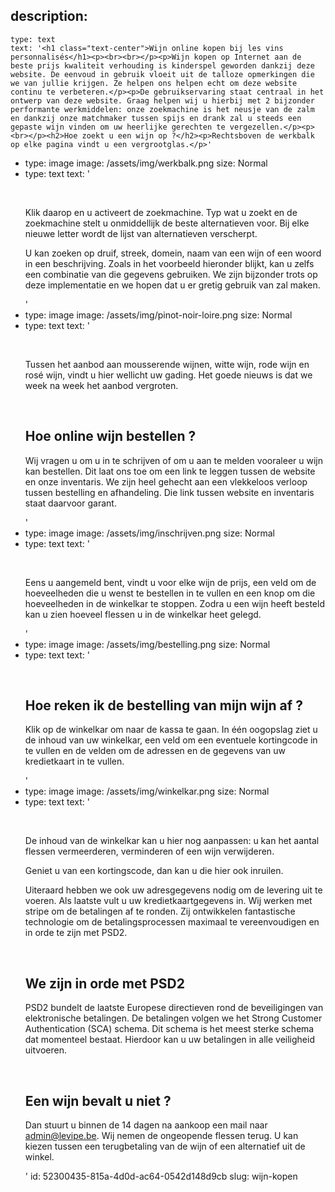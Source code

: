 description:
  -
    type: text
    text: '<h1 class="text-center">Wijn online kopen bij les vins personnalisés</h1><p><br><br></p><p>Wijn kopen op Internet aan de beste prijs kwaliteit verhouding is kinderspel geworden dankzij deze website. De eenvoud in gebruik vloeit uit de talloze opmerkingen die we van jullie krijgen. Ze helpen ons helpen echt om deze website continu te verbeteren.</p><p>De gebruikservaring staat centraal in het ontwerp van deze website. Graag helpen wij u hierbij met 2 bijzonder performante werkmiddelen: onze zoekmachine is het neusje van de zalm en dankzij onze matchmaker tussen spijs en drank zal u steeds een gepaste wijn vinden om uw heerlijke gerechten te vergezellen.</p><p><br></p><h2>Hoe zoekt u een wijn op ?</h2><p>Rechtsboven de werkbalk op elke pagina vindt u een vergrootglas.</p>'
  -
    type: image
    image: /assets/img/werkbalk.png
    size: Normal
  -
    type: text
    text: '<p><br></p><p>Klik daarop en u activeert de zoekmachine. Typ wat u zoekt en de zoekmachine stelt u onmiddellijk de beste alternatieven voor. Bij elke nieuwe letter wordt de lijst van alternatieven verscherpt. </p><p>U kan zoeken op druif, streek, domein, naam van een wijn of een woord in een beschrijving. Zoals in het voorbeeld hieronder blijkt, kan u zelfs een combinatie van die gegevens gebruiken. We zijn bijzonder trots op deze implementatie en we hopen dat u er gretig gebruik van zal maken.</p>'
  -
    type: image
    image: /assets/img/pinot-noir-loire.png
    size: Normal
  -
    type: text
    text: '<p><br></p><p>Tussen het aanbod aan mousserende wijnen, witte wijn, rode wijn en rosé wijn, vindt u hier wellicht uw gading. Het goede nieuws is dat we week na week het aanbod vergroten.</p><p><br></p><h2>Hoe online wijn bestellen ?</h2><p>Wij vragen u om u in te schrijven of om u aan te melden vooraleer u wijn kan bestellen. Dit laat ons toe om een link te leggen tussen de website en onze inventaris. We zijn heel gehecht aan een vlekkeloos verloop tussen bestelling en afhandeling. Die link tussen website en inventaris staat daarvoor garant.</p>'
  -
    type: image
    image: /assets/img/inschrijven.png
    size: Normal
  -
    type: text
    text: '<p><br></p><p>Eens u aangemeld bent, vindt u voor elke wijn de prijs, een veld om de hoeveelheden die u wenst te bestellen in te vullen en een knop om die hoeveelheden in de winkelkar te stoppen. Zodra u een wijn heeft besteld kan u zien hoeveel flessen u in de winkelkar heet gelegd.</p>'
  -
    type: image
    image: /assets/img/bestelling.png
    size: Normal
  -
    type: text
    text: '<p><br></p><h2>Hoe reken ik de bestelling van mijn wijn af ?</h2><p>Klik op de winkelkar om naar de kassa te gaan. In één oogopslag ziet u de inhoud van uw winkelkar, een veld om een eventuele kortingcode in te vullen en de velden om de adressen en de gegevens van uw kredietkaart in te vullen.</p>'
  -
    type: image
    image: /assets/img/winkelkar.png
    size: Normal
  -
    type: text
    text: '<p><br></p><p>De inhoud van de winkelkar kan u hier nog aanpassen: u kan het aantal flessen vermeerderen, verminderen of een wijn verwijderen.</p><p>Geniet u van een kortingscode, dan kan u die hier ook inruilen.</p><p>Uiteraard hebben we ook uw adresgegevens nodig om de levering uit te voeren. Als laatste vult u uw kredietkaartgegevens in. Wij werken met stripe om de betalingen af te ronden. Zij ontwikkelen fantastische technologie om de betalingsprocessen maximaal te vereenvoudigen en in orde te zijn met PSD2. </p><p><br></p><h2>We zijn in orde met PSD2</h2><p>PSD2 bundelt de laatste Europese directieven rond de beveiligingen van elektronische betalingen. De betalingen volgen we het Strong Customer Authentication (SCA) schema. Dit schema is het meest sterke schema dat momenteel bestaat. Hierdoor kan u uw betalingen in alle veiligheid uitvoeren.</p><p><br></p><h2>Een wijn bevalt u niet ?</h2><p>Dan stuurt u binnen de 14 dagen na aankoop een mail naar admin@levipe.be. Wij nemen de ongeopende flessen terug. U kan kiezen tussen een terugbetaling van de wijn of een alternatief uit de winkel.</p>'
id: 52300435-815a-4d0d-ac64-0542d148d9cb
slug: wijn-kopen
